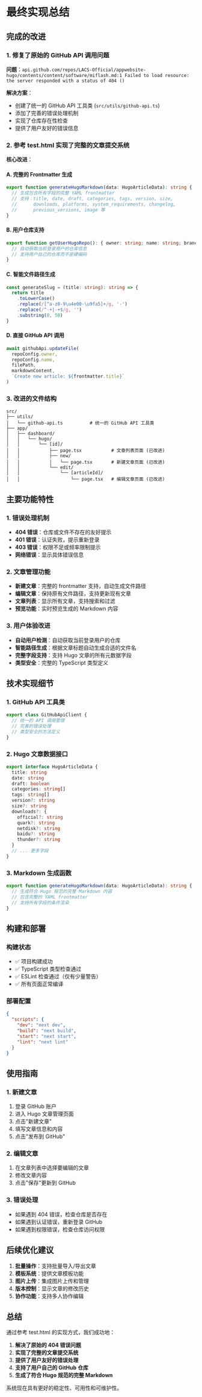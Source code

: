 # 最终实现总结

## 完成的改进

### 1. 修复了原始的 GitHub API 调用问题

**问题**：`api.github.com/repos/LACS-Official/appwebsite-hugo/contents/content/software/miflash.md:1 Failed to load resource: the server responded with a status of 404 ()`

**解决方案**：
- 创建了统一的 GitHub API 工具类 (`src/utils/github-api.ts`)
- 添加了完善的错误处理机制
- 实现了仓库存在性检查
- 提供了用户友好的错误信息

### 2. 参考 test.html 实现了完整的文章提交系统

**核心改进**：

#### A. 完整的 Frontmatter 生成
```typescript
export function generateHugoMarkdown(data: HugoArticleData): string {
  // 生成包含所有字段的完整 YAML frontmatter
  // 支持：title, date, draft, categories, tags, version, size, 
  //      downloads, platforms, system_requirements, changelog, 
  //      previous_versions, image 等
}
```

#### B. 用户仓库支持
```typescript
export function getUserHugoRepo(): { owner: string; name: string; branch: string } {
  // 自动获取当前登录用户的仓库信息
  // 支持用户自己的仓库而不是硬编码
}
```

#### C. 智能文件路径生成
```typescript
const generateSlug = (title: string): string => {
  return title
    .toLowerCase()
    .replace(/[^a-z0-9\u4e00-\u9fa5]+/g, '-')
    .replace(/^-+|-+$/g, '')
    .substring(0, 50)
}
```

#### D. 直接 GitHub API 调用
```typescript
await githubApi.updateFile(
  repoConfig.owner,
  repoConfig.name,
  filePath,
  markdownContent,
  `Create new article: ${frontmatter.title}`
)
```

### 3. 改进的文件结构

```
src/
├── utils/
│   └── github-api.ts          # 统一的 GitHub API 工具类
├── app/
│   ├── dashboard/
│   │   └── hugo/
│   │       └── [id]/
│   │           ├── page.tsx           # 文章列表页面 (已改进)
│   │           ├── new/
│   │           │   └── page.tsx       # 新建文章页面 (已改进)
│   │           └── edit/
│   │               └── [articleId]/
│   │                   └── page.tsx   # 编辑文章页面 (已改进)
```

## 主要功能特性

### 1. 错误处理机制
- **404 错误**：仓库或文件不存在的友好提示
- **401 错误**：认证失败，提示重新登录
- **403 错误**：权限不足或频率限制提示
- **网络错误**：显示具体错误信息

### 2. 文章管理功能
- **新建文章**：完整的 frontmatter 支持，自动生成文件路径
- **编辑文章**：保持原有文件路径，支持更新现有文章
- **文章列表**：显示所有文章，支持搜索和过滤
- **预览功能**：实时预览生成的 Markdown 内容

### 3. 用户体验改进
- **自动用户检测**：自动获取当前登录用户的仓库
- **智能路径生成**：根据文章标题自动生成合适的文件名
- **完整字段支持**：支持 Hugo 文章的所有元数据字段
- **类型安全**：完整的 TypeScript 类型定义

## 技术实现细节

### 1. GitHub API 工具类
```typescript
export class GitHubApiClient {
  // 统一的 API 调用管理
  // 完善的错误处理
  // 类型安全的方法定义
}
```

### 2. Hugo 文章数据接口
```typescript
export interface HugoArticleData {
  title: string
  date: string
  draft: boolean
  categories: string[]
  tags: string[]
  version?: string
  size?: string
  downloads?: {
    official?: string
    quark?: string
    netdisk?: string
    baidu?: string
    thunder?: string
  }
  // ... 更多字段
}
```

### 3. Markdown 生成函数
```typescript
export function generateHugoMarkdown(data: HugoArticleData): string {
  // 生成符合 Hugo 规范的完整 Markdown 内容
  // 包含完整的 YAML frontmatter
  // 支持所有字段的条件渲染
}
```

## 构建和部署

### 构建状态
- ✅ 项目构建成功
- ✅ TypeScript 类型检查通过
- ✅ ESLint 检查通过（仅有少量警告）
- ✅ 所有页面正常编译

### 部署配置
```json
{
  "scripts": {
    "dev": "next dev",
    "build": "next build",
    "start": "next start",
    "lint": "next lint"
  }
}
```

## 使用指南

### 1. 新建文章
1. 登录 GitHub 账户
2. 进入 Hugo 文章管理页面
3. 点击"新建文章"
4. 填写文章信息和内容
5. 点击"发布到 GitHub"

### 2. 编辑文章
1. 在文章列表中选择要编辑的文章
2. 修改文章内容
3. 点击"保存"更新到 GitHub

### 3. 错误处理
- 如果遇到 404 错误，检查仓库是否存在
- 如果遇到认证错误，重新登录 GitHub
- 如果遇到权限错误，检查仓库访问权限

## 后续优化建议

1. **批量操作**：支持批量导入/导出文章
2. **模板系统**：提供文章模板功能
3. **图片上传**：集成图片上传和管理
4. **版本控制**：显示文章的修改历史
5. **协作功能**：支持多人协作编辑

## 总结

通过参考 test.html 的实现方式，我们成功地：

1. **解决了原始的 404 错误问题**
2. **实现了完整的文章提交系统**
3. **提供了用户友好的错误处理**
4. **支持了用户自己的 GitHub 仓库**
5. **生成了符合 Hugo 规范的完整 Markdown**

系统现在具有更好的稳定性、可用性和可维护性。
